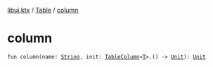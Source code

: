 [libui.ktx](../index.md) / [Table](index.md) / [column](./column.md)

# column

`fun column(name: `[`String`](https://kotlinlang.org/api/latest/jvm/stdlib/kotlin/-string/index.html)`, init: `[`TableColumn`](-table-column/index.md)`<`[`T`](-table-column/index.md#T)`>.() -> `[`Unit`](https://kotlinlang.org/api/latest/jvm/stdlib/kotlin/-unit/index.html)`): `[`Unit`](https://kotlinlang.org/api/latest/jvm/stdlib/kotlin/-unit/index.html)